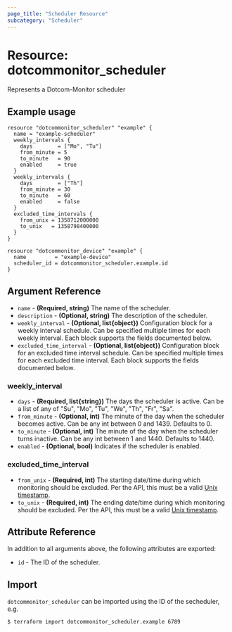 ```yaml
---
page_title: "Scheduler Resource"
subcategory: "Scheduler"
---
```

# Resource: dotcommonitor_scheduler
Represents a Dotcom-Monitor scheduler

## Example usage
```hcl
resource "dotcommonitor_scheduler" "example" {
  name = "example-scheduler"
  weekly_intervals {
    days        = ["Mo", "Tu"]
    from_minute = 5
    to_minute   = 90
    enabled     = true
  }
  weekly_intervals {
    days        = ["Th"]
    from_minute = 30
    to_minute   = 60
    enabled     = false
  }
  excluded_time_intervals {
    from_unix = 1358712000000
    to_unix   = 1358798400000
  } 
}

resource "dotcommonitor_device" "example" {
  name         = "example-device"
  scheduler_id = dotcommonitor_scheduler.example.id
}
```

## Argument Reference
* `name` - **(Required, string)** The name of the scheduler.
* `description` - **(Optional, string)** The description of the scheduler.
* `weekly_interval` - **(Optional, list{object})** Configuration block for a weekly interval schedule. Can be specified multiple times for each weekly interval. Each block supports the fields documented below.
* `excluded_time_interval` - **(Optional, list{object})** Configuration block for an excluded time interval schedule. Can be specified multiple times for each excluded time interval. Each block supports the fields documented below.

### weekly_interval
* `days` - **(Required, list{string})** The days the scheduler is active. Can be a list of any of "Su", "Mo", "Tu", "We", "Th", "Fr", "Sa".
* `from_minute` - **(Optional, int)** The minute of the day when the scheduler becomes active. Can be any int between 0 and 1439. Defaults to 0.
* `to_minute` - **(Optional, int)** The minute of the day when the scheduler turns inactive. Can be any int between 1 and 1440. Defaults to 1440.
* `enabled` - **(Optional, bool)** Indicates if the scheduler is enabled.

### excluded_time_interval
* `from_unix` - **(Required, int)** The starting date/time during which monitoring should be excluded. Per the API, this must be a valid [Unix timestamp](https://en.wikipedia.org/wiki/Unix_time).
* `to_unix` - **(Required, int)** The ending date/time during which monitoring should be excluded. Per the API, this must be a valid [Unix timestamp](https://en.wikipedia.org/wiki/Unix_time).


## Attribute Reference
In addition to all arguments above, the following attributes are exported:

* `id` - The ID of the scheduler.

## Import
`dotcommonitor_scheduler` can be imported using the ID of the secheduler, e.g.

```
$ terraform import dotcommonitor_scheduler.example 6789
```
